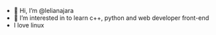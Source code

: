 - 👋 Hi, I’m @lelianajara
- 👀 I’m interested in to learn c++, python and web developer front-end
- I love linux

<!---
lelianajara/lelianajara is a ✨ special ✨ repository because its `README.md` (this file) appears on your GitHub profile.
You can click the Preview link to take a look at your changes.
--->
